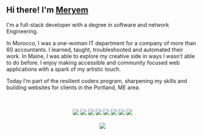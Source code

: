 ## Hi there! I'm <a href="https://l-meryem.github.io/"  target="_blank">Meryem</a>
<p>I'm a full-stack developer with a degree in software and network Engineering.</p>
<p>In Morocco, I was a one-woman IT department for a company of more than 60 accountants. I learned, taught, troubleshooted and automated their work. In Maine, I was able to explore my creative side in ways I wasn’t able to do before. I enjoy making accessible and community focused web applications with a spark of my artistic touch.</p> 

<p>Today I’m part of the resilient coders program, sharpening my skills and building websites for clients in the Portland, ME area.</p>

<br>
<br>
<div align="center">
  <img src="https://img.shields.io/badge/JavaScript-F7DF1E?style=for-the-badge&logo=javascript&logoColor=black" />
  <img src="https://img.shields.io/badge/TypeScript-3178C6?style=for-the-badge&logo=typescript&logoColor=white" />
  <img src="https://img.shields.io/badge/React-20232A?style=for-the-badge&logo=react&logoColor=61DAFB" />
  <img src="https://img.shields.io/badge/React_Native-20232A?style=for-the-badge&logo=react&logoColor=61DAFB" />
  <img src="https://img.shields.io/badge/Node.js-339933?style=for-the-badge&logo=nodedotjs&logoColor=white" />
  <img src="https://img.shields.io/badge/PostgreSQL-4169E1?style=for-the-badge&logo=postgresql&logoColor=white" />
  <img src="https://img.shields.io/badge/MongoDB-47A248?style=for-the-badge&logo=mongodb&logoColor=white" />
  <img src="https://img.shields.io/badge/Git-F05032?style=for-the-badge&logo=git&logoColor=white" />
</br>
</br>
  <img src="https://img.shields.io/badge/MCSA-Web%20Applications-0078D4?style=for-the-badge&labelColor=282C34&color=0078D4"/>
</div>

</div>


<!--
<div align="left">
[![Portfolio](https://img.shields.io/badge/Portfolio-dcbfff?style=for-the-badge&logo=none&labelColor=dcbfff&color=dcbfff)](https://your-portfolio.com)
[![LinkedIn](https://img.shields.io/badge/LinkedIn-aee1f9?style=for-the-badge&logo=linkedin&logoColor=0A66C2&labelColor=aee1f9)](https://linkedin.com/in/lmeryem)
[![Twitter](https://img.shields.io/badge/Twitter-ffe4e1?style=for-the-badge&logo=twitter&logoColor=1DA1F2&labelColor=ffe4e1)](https://twitter.com/@_LMeryem)
</div>
-->

